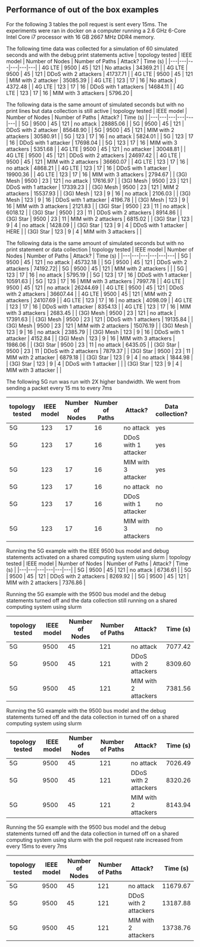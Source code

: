 ## Performance of out of the box examples

For the following 3 tables the poll request is sent every 15ms. The experiments were ran in docker on a computer running a 2.6 GHz 6-Core Intel Core i7 processor with 16 GB 2667 MHz DDR4 memory.

The following time data was collected for a simulation of 60 simulated seconds and with the debug print statements active
| topology tested | IEEE model | Number of Nodes | Number of Paths | Attack? | Time (s) |
|---|---|---|---|---|---|
| 4G LTE | 9500 | 45 | 121 | No attacks | 34369.21 |
| 4G LTE | 9500 | 45 | 121 | DDoS with 2 attackers | 41737.71 |
| 4G LTE | 9500 | 45 | 121 | MIM with 2 attacker | 35085.39 |
| 4G LTE | 123 | 17 | 16 | No attack | 4372.48 |
| 4G LTE | 123 | 17 | 16 | DDoS with 1 attackers | 14684.11 |
| 4G LTE | 123 | 17 | 16 | MIM with 3 attackers | 5796.20 |

The following data is the same amount of simulated seconds but with no print lines but data collection is still active
| topology tested | IEEE model | Number of Nodes | Number of Paths | Attack? | Time (s) |
|---|---|---|---|---|---|
| 5G | 9500 | 45 | 121 | no attack | 28885.06 |
| 5G | 9500 | 45 | 121 | DDoS with 2 attacker | 85648.90 |
| 5G | 9500 | 45 | 121 | MIM with 2 attackers | 30580.91 |
| 5G | 123 | 17 | 16 | no attack | 5824.01 |
| 5G | 123 | 17 | 16 | DDoS with 1 attacker | 17698.04 |
| 5G | 123 | 17 | 16 | MIM with 3 attackers | 5351.68 |
| 4G LTE | 9500 | 45 | 121 | no attacker | 30048.81 |
| 4G LTE | 9500 | 45 | 121 | DDoS with 2 attackers | 24697.42 |
| 4G LTE | 9500 | 45 | 121 | MIM with 2 attackers | 36660.07 |
| 4G LTE | 123 | 17 | 16 | no attack | 4868.21 |
| 4G LTE | 123 | 17 | 16 | DDoS with 1 attacker | 19900.36 |
| 4G LTE | 123 | 17 | 16 | MIM with 3 attackers | 2794.67 |
| (3G) Mesh | 9500 | 23 | 121 | no attack | 17616.97 |
| (3G) Mesh | 9500 | 23 | 121 | DDoS with 1 attacker | 17339.23 |
| (3G) Mesh | 9500 | 23 | 121 | MIM 2 attackers | 15537.93 |
| (3G) Mesh | 123 | 9 | 16 | no attack | 2106.03 |
| (3G) Mesh | 123 | 9 | 16 | DDoS with 1 attacker | 4196.78 |
| (3G) Mesh | 123 | 9 | 16 | MIM with 3 attackers | 2121.83 |
| (3G) Star | 9500 | 23 | 11 | no attack | 6018.12 |
| (3G) Star | 9500 | 23 | 11 | DDoS with 2 attackers | 8914.86 |
| (3G) Star | 9500 | 23 | 11 | MIM with 2 attackers | 6815.02 |
| (3G) Star | 123 | 9 | 4 | no attack | 1428.09 |
| (3G) Star | 123 | 9 | 4 | DDoS with 1 attacker | HERE |
| (3G) Star | 123 | 9 | 4 | MIM with 3 attackers | |

The following data is the same amount of simulated seconds but with no print statement or data collection
| topology tested | IEEE model | Number of Nodes | Number of Paths | Attack? | Time (s) |
|---|---|---|---|---|---|
| 5G | 9500 | 45 | 121 | no attack | 45732.18 |
| 5G | 9500 | 45 | 121 | DDoS with 2 attackers | 74192.72|
| 5G | 9500 | 45 | 121 | MIM with 2 attackers | |
| 5G | 123 | 17 | 16 | no attack | 5795.19 |
| 5G | 123 | 17 | 16 | DDoS with 1 attacker | 10591.63 |
| 5G | 123 | 17 | 16 | MIM with 3 attackers | 7997.78 |
| 4G LTE | 9500 | 45 | 121 | no attack | 26244.69 |
| 4G LTE | 9500 | 45 | 121 | DDoS with 2 attackers | 36607.44 |
| 4G LTE | 9500 | 45 | 121 | MIM with 2 attackers | 24107.69 |
| 4G LTE | 123 | 17 | 16 | no attack | 4098.09 |
| 4G LTE | 123 | 17 | 16 | DDoS with 1 attacker | 8354.13 |
| 4G LTE | 123 | 17 | 16 | MIM with 3 attackers | 2683.45 |
| (3G) Mesh | 9500 | 23 | 121 | no attack | 17391.63 |
| (3G) Mesh | 9500 | 23 | 121 | DDoS with 1 attackers | 19135.84 |
| (3G) Mesh | 9500 | 23 | 121 | MIM with 2 attackers | 15076.19 |
| (3G) Mesh | 123 | 9 | 16 | no attack | 2385.79 |
| (3G) Mesh | 123 | 9 | 16 | DDoS with 1 attacker | 4152.84 |
| (3G) Mesh | 123 | 9 | 16 | MIM with 3 attackers | 1986.06 |
| (3G) Star | 9500 | 23 | 11 | no attack | 6435.05 |
| (3G) Star | 9500 | 23 | 11 | DDoS with 2 attackers | 7879.37 |
| (3G) Star | 9500 | 23 | 11 | MIM with 2 attacker | 6879.18 |
| (3G) Star | 123 | 9 | 4 | no attack | 1844.98 |
| (3G) Star | 123 | 9 | 4 | DDoS with 1 attacker | |
| (3G) Star | 123 | 9 | 4 | MIM with 3 attacker | |

The following 5G run was run with 2X higher bandwidth. We went from sending a packet every 15 ms to every 7ms

| topology tested | IEEE model | Number of Nodes | Number of Paths | Attack? | Data collection? | Time (s) |
|---|---|---|---|---|---|---|
| 5G | 123 | 17 | 16 | no attack | yes | 8460.03 |
| 5G | 123 | 17 | 16 | DDoS with 1 attacker | yes | 19895.78 |
| 5G | 123 | 17 | 16 | MIM with 3 attacker | yes | 5715.21 | 
| 5G | 123 | 17 | 16 | no attack | no |4321.34 |
| 5G | 123 | 17 | 16 | DDoS with 1 attacker | no | 8121.72 |
| 5G | 123 | 17 | 16 | MIM with 3 attackers | no | 7420.40 |

Running the 5G example with the IEEE 9500 bus model and debug statements activated on a shared computing system using slurm
| topology tested | IEEE model | Number of Nodes | Number of Paths | Attack? | Time (s) |
|---|---|---|---|---|---|
| 5G | 9500 | 45 | 121 | no attack | 6736.61 |
| 5G | 9500 | 45 | 121 | DDoS with 2 attackers | 8269.92 |
| 5G | 9500 | 45 | 121 | MIM with 2 attackers | 7376.86 |

Running the 5G example with the 9500 bus model and the debug statements turned off and the data collection still running on a shared computing system using slurm

| topology tested | IEEE model | Number of Nodes | Number of Paths | Attack? | Time (s) |
|---|---|---|---|---|---|
| 5G | 9500 | 45 | 121 | no attack | 7077.42 |
| 5G | 9500 | 45 | 121 | DDoS with 2 attackers | 8309.60 | 
| 5G | 9500 | 45 | 121 | MIM with 2 attackers | 7381.56 |

Running the 5G example with the 9500 bus model and the debug statements turned off and the data collection in turned off on a shared computing system using slurm

| topology tested | IEEE model | Number of Nodes | Number of Paths | Attack? | Time (s) |
|---|---|---|---|---|---|
| 5G | 9500 | 45 | 121 | no attack | 7026.49 |
| 5G | 9500 | 45 | 121 | DDoS with 2 attackers | 8320.26 |
| 5G | 9500 | 45 | 121 | MIM with 2 attackers | 8143.94 | 

Running the 5G example with the 9500 bus model and the debug statements turned off and the data collection in turned off on a shared computing system using slurm with the poll request rate increased from every 15ms to every 7ms

| topology tested | IEEE model | Number of Nodes | Number of Paths | Attack? | Time (s) |
|---|---|---|---|---|---|
| 5G | 9500 | 45 | 121 | no attack | 11679.67 |
| 5G | 9500 | 45 | 121 | DDoS with 2 attackers | 13187.88 |
| 5G | 9500 | 45 | 121 | MIM with 2 attackers | 13738.76 |
